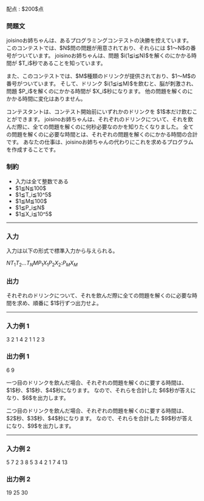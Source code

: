 
<div>

<span>

<span>

<p>
配点 : $200$点
</p>

<div>

<section>

### **問題文**

<p>
joisinoお姉ちゃんは、あるプログラミングコンテストの決勝を控えています。
このコンテストでは、$N$問の問題が用意されており、それらには $1～N$の番号がついています。
joisinoお姉ちゃんは、問題 $i(1≦i≦N)$を解くのにかかる時間が $T_i$秒であることを知っています。
</p>

<p>
また、このコンテストでは、$M$種類のドリンクが提供されており、$1～M$の番号がついています。
そして、ドリンク $i(1≦i≦M)$を飲むと、脳が刺激され、問題 $P_i$を解くのにかかる時間が $X_i$秒になります。
他の問題を解くのにかかる時間に変化はありません。
</p>

<p>
コンテスタントは、コンテスト開始前にいずれかのドリンクを $1$本だけ飲むことができます。
joisinoお姉ちゃんは、それぞれのドリンクについて、それを飲んだ際に、全ての問題を解くのに何秒必要なのかを知りたくなりました。
全ての問題を解くのに必要な時間とは、それぞれの問題を解くのにかかる時間の合計です。
あなたの仕事は、joisinoお姉ちゃんの代わりにこれを求めるプログラムを作成することです。
</p>

</section>

</div>

<div>

<section>

### **制約**

<ul>

<li>
入力は全て整数である
</li>

<li>
$1≦N≦100$
</li>

<li>
$1≦T_i≦10^5$
</li>

<li>
$1≦M≦100$
</li>

<li>
$1≦P_i≦N$
</li>

<li>
$1≦X_i≦10^5$
</li>

</ul>

</section>

</div>

---

<div>

<div>

<section>

### **入力**

<p>
入力は以下の形式で標準入力から与えられる。
</p>

<div>

$N$$T_1$$T_2$$...$$T_N$$M$$P_1$$X_1$$P_2$$X_2$$:$$P_M$$X_M$
</div>

</section>

</div>

<div>

<section>

### **出力**

<p>
それぞれのドリンクについて、それを飲んだ際に全ての問題を解くのに必要な時間を求め、順番に $1$行ずつ出力せよ。
</p>

</section>

</div>

</div>

---

<div>

<section>

### **入力例 1**

<div>

3
2 1 4
2
1 1
2 3

</div>

</section>

</div>

<div>

<section>

### **出力例 1**

<div>

6
9

</div>

<p>
一つ目のドリンクを飲んだ場合、それぞれの問題を解くのに要する時間は、$1$秒、$1$秒、$4$秒になります。
なので、それらを合計した $6$秒が答えになり、$6$を出力します。
</p>

<p>
二つ目のドリンクを飲んだ場合、それぞれの問題を解くのに要する時間は、$2$秒、$3$秒、$4$秒になります。
なので、それらを合計した $9$秒が答えになり、$9$を出力します。
</p>

</section>

</div>

---

<div>

<section>

### **入力例 2**

<div>

5
7 2 3 8 5
3
4 2
1 7
4 13

</div>

</section>

</div>

<div>

<section>

### **出力例 2**

<div>

19
25
30

</div>

</section>

</div>

</span>

</span>

</div>
